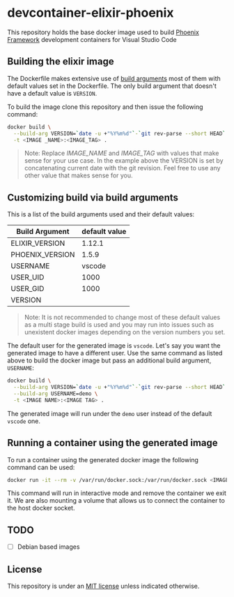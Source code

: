 # devcontainer-elixir-phoenix

This repository holds the base docker image used to build [Phoenix Framework](https://github.com/phoenixframework/phoenix) development containers for Visual Studio Code

## Building the elixir image

The Dockerfile makes extensive use of [build arguments](https://docs.docker.com/engine/reference/commandline/build/#set-build-time-variables---build-arg) most of them with default values set in the Dockerfile. The only build argument that doesn't have a default value is `VERSION`.

To build the image clone this repository and then issue the following command:

```sh
docker build \
  --build-arg VERSION=`date -u +"%Y%m%d"`-`git rev-parse --short HEAD` \
  -t <IMAGE _NAME>:<IMAGE_TAG> .
```

> Note: Replace _IMAGE_NAME_ and _IMAGE_TAG_ with values that make sense for your use case.
In the example above the VERSION is set by concatenating current date with the git revision. Feel free to use any other value that makes sense for you.

## Customizing build via build arguments

This is a list of the build arguments used and their default values:

| Build Argument | default value |
| -------------- | ------------- |
| ELIXIR_VERSION | 1.12.1 |
| PHOENIX_VERSION | 1.5.9 |
| USERNAME | vscode |
| USER_UID | 1000 |
| USER_GID | 1000 |
| VERSION | |

> Note: It is not recommended to change most of these default values as a multi stage build is used and you may run into issues such as unexistent docker images depending on the version numbers you set.

The default user for the generated image is `vscode`. Let's say you want the generated image to have a different user. Use the same command as listed above to build the docker image but pass an additional build argument, `USERNAME`:

```sh
docker build \
  --build-arg VERSION=`date -u +"%Y%m%d"`-`git rev-parse --short HEAD` \
  --build-arg USERNAME=demo \
  -t <IMAGE NAME>:<IMAGE TAG> .
```

The generated image will run under the `demo` user instead of the default `vscode` one.

## Running a container using the generated image

To run a container using the generated docker image the following command can be used:

```sh
docker run -it --rm -v /var/run/docker.sock:/var/run/docker.sock <IMAGE_ID>
```

This command will run in interactive mode and remove the container we exit it. We are also mounting a volume that allows us to connect the container to the host docker socket.

## TODO

- [ ] Debian based images

## License

This repository is under an [MIT license](https://github.com/pap/devcontainer-base/master/LICENSE) unless indicated otherwise.

